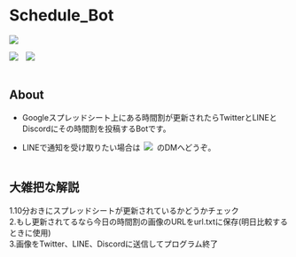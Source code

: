# Schedule_Bot  

<a href="https://github.com/Geusen/Schedule_Bot/actions/runs/3335038308"><img src="https://img.shields.io/badge/%E6%9C%80%E7%B5%82%E6%99%82%E9%96%93%E5%89%B2%E6%9B%B4%E6%96%B0-%237759%20%5B2022%E5%B9%B410%E6%9C%8827%E6%97%A5%28%E6%9C%A8%29%2015%3A30%3A24%5D-0374b5.svg"></a>

<img src='https://github.com/Geusen/Schedule_Bot/actions/workflows/Schedule.yml/badge.svg'>&emsp;<img src='https://img.shields.io/github/last-commit/Geusen/Schedule_Bot?label=%E3%83%AA%E3%83%9D%E3%82%B8%E3%83%88%E3%83%AA%E6%9C%80%E7%B5%82%E6%9B%B4%E6%96%B0'><br><br>

## About

- Googleスプレッドシート上にある時間割が更新されたらTwitterとLINEとDiscordにその時間割を投稿するBotです。

- LINEで通知を受け取りたい場合は&ensp;<a href='https://twitter.com/mito1daily'><img src='https://img.shields.io/twitter/follow/mito1daily?label=%40mito1daily&style=social'></a>&ensp;のDMへどうぞ。<br><br>

## 大雑把な解説

1.10分おきにスプレッドシートが更新されているかどうかチェック  
2.もし更新されてるなら今日の時間割の画像のURLをurl.txtに保存(明日比較するときに使用)  
3.画像をTwitter、LINE、Discordに送信してプログラム終了